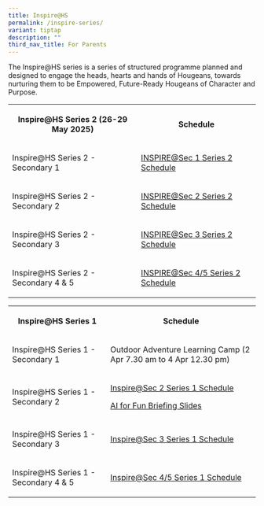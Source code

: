 ```yaml
---
title: Inspire@HS
permalink: /inspire-series/
variant: tiptap
description: ""
third_nav_title: For Parents
---
```

<p>The Inspire@HS series is a series of structured programme planned and
designed to engage the heads, hearts and hands of Hougeans, towards nurturing
them to be Empowered, Future-Ready Hougeans of Character and Purpose.</p>
<p></p>
<table style="minWidth: 50px">
<colgroup>
<col>
<col>
</colgroup>
<tbody>
<tr>
<th rowspan="1" colspan="1">
<p>Inspire@HS Series 2 (26-29 May 2025)</p>
</th>
<th rowspan="1" colspan="1">
<p>Schedule</p>
</th>
</tr>
<tr>
<td rowspan="1" colspan="1">
<p>Inspire@HS Series 2 - Secondary 1</p>
</td>
<td rowspan="1" colspan="1">
<p><a href="/files/HS_2025_078_Term_2_Inspire___HS_Sec1.pdf" rel="noopener noreferrer nofollow" target="_blank">INSPIRE@Sec 1 Series 2 Schedule</a>
</p>
</td>
</tr>
<tr>
<td rowspan="1" colspan="1">
<p>Inspire@HS Series 2 - Secondary 2</p>
</td>
<td rowspan="1" colspan="1">
<p><a href="/files/HS_2025_079_Term_2_Inspire___HS_Sec2.pdf" rel="noopener noreferrer nofollow" target="_blank">INSPIRE@Sec 2 Series 2 Schedule</a>
</p>
</td>
</tr>
<tr>
<td rowspan="1" colspan="1">
<p>Inspire@HS Series 2 - Secondary 3</p>
</td>
<td rowspan="1" colspan="1">
<p><a href="/files/HS_2025_080_Term_2_Inspire___HS_Sec3.pdf" rel="noopener noreferrer nofollow" target="_blank">INSPIRE@Sec 3 Series 2 Schedule</a>
</p>
</td>
</tr>
<tr>
<td rowspan="1" colspan="1">
<p>Inspire@HS Series 2 - Secondary 4 &amp; 5</p>
</td>
<td rowspan="1" colspan="1">
<p><a href="/files/HS_2025_081_Term_2_Week_10_Curriculum_for_Sec_4_and_5.pdf" rel="noopener noreferrer nofollow" target="_blank">INSPIRE@Sec 4/5 Series 2 Schedule</a>
</p>
</td>
</tr>
</tbody>
</table>
<p></p>
<table style="minWidth: 50px">
<colgroup>
<col>
<col>
</colgroup>
<tbody>
<tr>
<th rowspan="1" colspan="1">
<p>Inspire@HS Series 1</p>
</th>
<th rowspan="1" colspan="1">
<p>Schedule</p>
</th>
</tr>
<tr>
<td rowspan="1" colspan="1">
<p>Inspire@HS Series 1 - Secondary 1</p>
</td>
<td rowspan="1" colspan="1">
<p>Outdoor Adventure Learning Camp (2 Apr 7.30 am to 4 Apr 12.30 pm)</p>
</td>
</tr>
<tr>
<td rowspan="1" colspan="1">
<p>Inspire@HS Series 1 - Secondary 2</p>
</td>
<td rowspan="1" colspan="1">
<p><a href="/files/Parents/Inspire@HS/Sec_2_Inspire_HS_Series_1_Schedule.pdf" rel="noopener nofollow" target="_blank">Inspire@Sec 2 Series 1 Schedule</a>
</p>
<p><a href="/files/Parents/Inspire@HS/AI_For_Fun_2025___Brief_to_S2_Students__School_Web_.pdf" rel="noopener noreferrer nofollow" target="_blank">AI for Fun Briefing Slides</a>
</p>
</td>
</tr>
<tr>
<td rowspan="1" colspan="1">
<p>Inspire@HS Series 1 - Secondary 3</p>
</td>
<td rowspan="1" colspan="1">
<p><a href="/files/Parents/Inspire@HS/Sec_3_Inspire_HS_Series_1_Schedule.pdf" rel="noopener nofollow" target="_blank">Inspire@Sec 3 Series 1 Schedule</a>
</p>
</td>
</tr>
<tr>
<td rowspan="1" colspan="1">
<p>Inspire@HS Series 1 - Secondary 4 &amp; 5</p>
</td>
<td rowspan="1" colspan="1">
<p><a href="/files/Parents/Inspire@HS/Sec_4_Inspire_HS_Series_1_Schedule.pdf" rel="noopener nofollow" target="_blank">Inspire@Sec 4/5 Series 1 Schedule</a>
</p>
</td>
</tr>
</tbody>
</table>
<p></p>